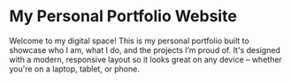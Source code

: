 # My Personal Portfolio Website

Welcome to my digital space! This is my personal portfolio built to showcase who I am, what I do, and the projects I’m proud of. It's designed with a modern, responsive layout so it looks great on any device – whether you're on a laptop, tablet, or phone.
